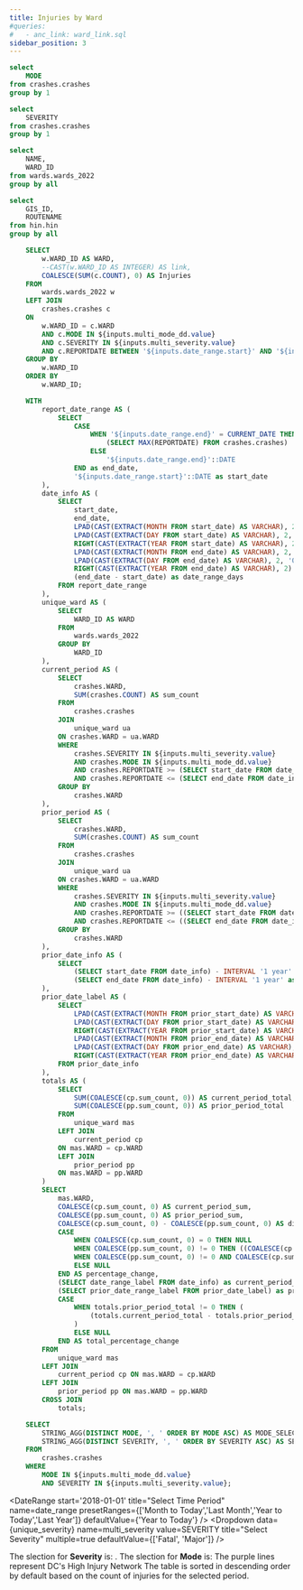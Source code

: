 ```yaml
---
title: Injuries by Ward
#queries:
#   - anc_link: ward_link.sql
sidebar_position: 3
---
```


```sql unique_mode
select 
    MODE
from crashes.crashes
group by 1
```

```sql unique_severity
select 
    SEVERITY
from crashes.crashes
group by 1
```

```sql unique_wards
select 
    NAME,
    WARD_ID
from wards.wards_2022
group by all
```

```sql unique_hin
select 
    GIS_ID,
    ROUTENAME
from hin.hin
group by all
```

```sql ward_map
    SELECT
        w.WARD_ID AS WARD,
        --CAST(w.WARD_ID AS INTEGER) AS link,
        COALESCE(SUM(c.COUNT), 0) AS Injuries
    FROM
        wards.wards_2022 w
    LEFT JOIN
        crashes.crashes c
    ON
        w.WARD_ID = c.WARD
        AND c.MODE IN ${inputs.multi_mode_dd.value}
        AND c.SEVERITY IN ${inputs.multi_severity.value}
        AND c.REPORTDATE BETWEEN '${inputs.date_range.start}' AND '${inputs.date_range.end}'
    GROUP BY
        w.WARD_ID
    ORDER BY
        w.WARD_ID;
```

```sql period_comp_ward
    WITH 
        report_date_range AS (
            SELECT
                CASE 
                    WHEN '${inputs.date_range.end}' = CURRENT_DATE THEN 
                        (SELECT MAX(REPORTDATE) FROM crashes.crashes)
                    ELSE 
                        '${inputs.date_range.end}'::DATE
                END as end_date,
                '${inputs.date_range.start}'::DATE as start_date
        ),
        date_info AS (
            SELECT
                start_date,
                end_date,
                LPAD(CAST(EXTRACT(MONTH FROM start_date) AS VARCHAR), 2, '0') || '/' ||
                LPAD(CAST(EXTRACT(DAY FROM start_date) AS VARCHAR), 2, '0') || '/' ||
                RIGHT(CAST(EXTRACT(YEAR FROM start_date) AS VARCHAR), 2) || '-' ||
                LPAD(CAST(EXTRACT(MONTH FROM end_date) AS VARCHAR), 2, '0') || '/' ||
                LPAD(CAST(EXTRACT(DAY FROM end_date) AS VARCHAR), 2, '0') || '/' ||
                RIGHT(CAST(EXTRACT(YEAR FROM end_date) AS VARCHAR), 2) as date_range_label,
                (end_date - start_date) as date_range_days
            FROM report_date_range
        ),
        unique_ward AS (
            SELECT 
                WARD_ID AS WARD 
            FROM 
                wards.wards_2022
            GROUP BY 
                WARD_ID
        ),
        current_period AS (
            SELECT 
                crashes.WARD, 
                SUM(crashes.COUNT) AS sum_count
            FROM 
                crashes.crashes 
            JOIN 
                unique_ward ua 
            ON crashes.WARD = ua.WARD
            WHERE 
                crashes.SEVERITY IN ${inputs.multi_severity.value} 
                AND crashes.MODE IN ${inputs.multi_mode_dd.value}
                AND crashes.REPORTDATE >= (SELECT start_date FROM date_info)
                AND crashes.REPORTDATE <= (SELECT end_date FROM date_info)
            GROUP BY 
                crashes.WARD
        ), 
        prior_period AS (
            SELECT 
                crashes.WARD, 
                SUM(crashes.COUNT) AS sum_count
            FROM 
                crashes.crashes 
            JOIN 
                unique_ward ua 
            ON crashes.WARD = ua.WARD
            WHERE 
                crashes.SEVERITY IN ${inputs.multi_severity.value} 
                AND crashes.MODE IN ${inputs.multi_mode_dd.value}
                AND crashes.REPORTDATE >= ((SELECT start_date FROM date_info) - INTERVAL '1 year')
                AND crashes.REPORTDATE <= ((SELECT end_date FROM date_info) - INTERVAL '1 year')
            GROUP BY 
                crashes.WARD
        ),
        prior_date_info AS (
            SELECT
                (SELECT start_date FROM date_info) - INTERVAL '1 year' as prior_start_date,
                (SELECT end_date FROM date_info) - INTERVAL '1 year' as prior_end_date
        ),
        prior_date_label AS (
            SELECT
                LPAD(CAST(EXTRACT(MONTH FROM prior_start_date) AS VARCHAR), 2, '0') || '/' ||
                LPAD(CAST(EXTRACT(DAY FROM prior_start_date) AS VARCHAR), 2, '0') || '/' ||
                RIGHT(CAST(EXTRACT(YEAR FROM prior_start_date) AS VARCHAR), 2) || '-' ||
                LPAD(CAST(EXTRACT(MONTH FROM prior_end_date) AS VARCHAR), 2, '0') || '/' ||
                LPAD(CAST(EXTRACT(DAY FROM prior_end_date) AS VARCHAR), 2, '0') || '/' ||
                RIGHT(CAST(EXTRACT(YEAR FROM prior_end_date) AS VARCHAR), 2) as prior_date_range_label
            FROM prior_date_info
        ),
        totals AS (
            SELECT 
                SUM(COALESCE(cp.sum_count, 0)) AS current_period_total,
                SUM(COALESCE(pp.sum_count, 0)) AS prior_period_total
            FROM 
                unique_ward mas
            LEFT JOIN 
                current_period cp 
            ON mas.WARD = cp.WARD
            LEFT JOIN 
                prior_period pp 
            ON mas.WARD = pp.WARD
        )
        SELECT 
            mas.WARD,
            COALESCE(cp.sum_count, 0) AS current_period_sum, 
            COALESCE(pp.sum_count, 0) AS prior_period_sum, 
            COALESCE(cp.sum_count, 0) - COALESCE(pp.sum_count, 0) AS difference,
            CASE 
                WHEN COALESCE(cp.sum_count, 0) = 0 THEN NULL
                WHEN COALESCE(pp.sum_count, 0) != 0 THEN ((COALESCE(cp.sum_count, 0) - COALESCE(pp.sum_count, 0)) / COALESCE(pp.sum_count, 0)) 
                WHEN COALESCE(pp.sum_count, 0) != 0 AND COALESCE(cp.sum_count, 0) = 0 THEN -1
                ELSE NULL 
            END AS percentage_change,
            (SELECT date_range_label FROM date_info) as current_period_range,
            (SELECT prior_date_range_label FROM prior_date_label) as prior_period_range,
            CASE 
                WHEN totals.prior_period_total != 0 THEN (
                    (totals.current_period_total - totals.prior_period_total) / totals.prior_period_total
                )
                ELSE NULL
            END AS total_percentage_change
        FROM 
            unique_ward mas
        LEFT JOIN 
            current_period cp ON mas.WARD = cp.WARD
        LEFT JOIN 
            prior_period pp ON mas.WARD = pp.WARD
        CROSS JOIN 
            totals;
```

```sql mode_severity_selection
    SELECT
        STRING_AGG(DISTINCT MODE, ', ' ORDER BY MODE ASC) AS MODE_SELECTION,
        STRING_AGG(DISTINCT SEVERITY, ', ' ORDER BY SEVERITY ASC) AS SEVERITY_SELECTION
    FROM
        crashes.crashes
    WHERE
        MODE IN ${inputs.multi_mode_dd.value}
        AND SEVERITY IN ${inputs.multi_severity.value};
```

<DateRange
  start='2018-01-01'
  title="Select Time Period"
  name=date_range
  presetRanges={['Month to Today','Last Month','Year to Today','Last Year']}
  defaultValue={'Year to Today'}
/>
<Dropdown
    data={unique_severity} 
    name=multi_severity
    value=SEVERITY
    title="Select Severity"
    multiple=true
    defaultValue={['Fatal', 'Major']}
/>

<Dropdown
    data={unique_mode} 
    name=multi_mode_dd
    value=MODE
    title="Select Mode"
    multiple=true
    selectAllByDefault=true
    description="*Only fatal"
/>

<Alert status="info">
The slection for <b>Severity</b> is: <b><Value data={mode_severity_selection} column="SEVERITY_SELECTION"/></b>. The slection for <b>Mode</b> is: <b><Value data={mode_severity_selection} column="MODE_SELECTION"/></b> <Info description="*Fatal only." color="primary" />
</Alert>

<Grid cols=2>
    <Group>
        <BaseMap
            height=450
            startingZoom=11
            title="Wards"
        >
        <Areas data={unique_hin} geoJsonUrl='/High_Injury_Network.geojson' geoId=GIS_ID areaCol=GIS_ID borderColor=#9d00ff color=#1C00ff00 ignoreZoom=true
            tooltip={[
                {id: 'ROUTENAME'}
            ]}
        />
        <Areas data={ward_map} geoJsonUrl='/Wards_from_2022.geojson' geoId=WARD_ID areaCol=WARD value=Injuries min=0 opacity=0.7 borderWidth=1 borderColor='#A9A9A9'
            tooltip={[
                {id:'WARD', title:"Ward", valueClass: 'text-base font-semibold', fieldClass: 'text-base font-semibold'},
                {id:'Injuries'}
            ]}
        />
        </BaseMap>
        <Note>
            The purple lines represent DC's High Injury Network
        </Note>
    </Group>
    <Group>
        <DataTable data={period_comp_ward} sort="current_period_sum desc" title="Selected Period Comparison" totalRow=true wrapTitles=true rowShading=true>
            <Column id=WARD title="Ward" totalAgg="Total"/>
            <Column id=current_period_sum title={`${period_comp_ward[0].current_period_range}`} />
            <Column id=prior_period_sum title={`${period_comp_ward[0].prior_period_range}`}  />
            <Column id=difference title="Diff" contentType=delta downIsGood=True />
            <Column id=percentage_change fmt=pct title="% Diff" totalAgg={period_comp_ward[0].total_percentage_change} totalFmt=pct/> 
        </DataTable>
        <Note>
            The table is sorted in descending order by default based on the count of injuries for the selected period.
         </Note>
    </Group>
</Grid>
